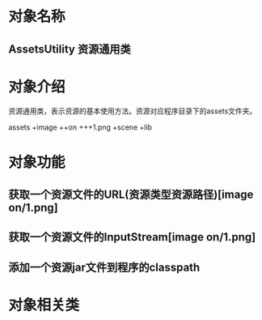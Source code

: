 # 对象名称
## AssetsUtility 资源通用类

# 对象介绍
资源通用类，表示资源的基本使用方法。资源对应程序目录下的assets文件夹。

assets
+image
++on
+++1.png
+scene
+lib

# 对象功能

## 获取一个资源文件的URL(资源类型资源路径)[image on/1.png]
## 获取一个资源文件的InputStream[image on/1.png]
## 添加一个资源jar文件到程序的classpath

# 对象相关类
